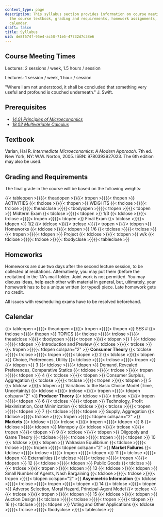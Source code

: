 ```yaml
---
content_type: page
description: This syllabus section provides information on course meeting times, prerequisites,
  the course textbook, grading and requirements, homework assignments, and the course
  calendar.
draft: false
title: Syllabus
uid: de8f574f-95e4-ac58-71e5-47732d7c38e6
---
```

## Course Meeting Times

Lectures: 2 sessions / week, 1.5 hours / session

Lectures: 1 session / week, 1 hour / session

"Where I am not understood, it shall be concluded that something very useful and profound is couched underneath." J. Swift.

## Prerequisites

- [_14.01 Principles of Microeconomics_](/courses/14-01sc-principles-of-microeconomics-fall-2011)
- [_18.02 Multivariable Calculus_](/courses/18-02sc-multivariable-calculus-fall-2010)

## Textbook

Varian, Hal R. _Intermediate Microeconomics: A Modern Approach_. 7th ed. New York, NY: W.W. Norton, 2005. ISBN: 9780393927023. The 6th edition may also be used.

## Grading and Requirements

The final grade in the course will be based on the following weights:

{{< tableopen >}}{{< theadopen >}}{{< tropen >}}{{< thopen >}}
ACTIVITIES
{{< thclose >}}{{< thopen >}}
WEIGHTS
{{< thclose >}}{{< trclose >}}{{< theadclose >}}{{< tbodyopen >}}{{< tropen >}}{{< tdopen >}}
Midterm Exam
{{< tdclose >}}{{< tdopen >}}
1/3
{{< tdclose >}}{{< trclose >}}{{< tropen >}}{{< tdopen >}}
Final Exam
{{< tdclose >}}{{< tdopen >}}
1/2
{{< tdclose >}}{{< trclose >}}{{< tropen >}}{{< tdopen >}}
Homeworks
{{< tdclose >}}{{< tdopen >}}
1/6
{{< tdclose >}}{{< trclose >}}{{< tropen >}}{{< tdopen >}}
Project
{{< tdclose >}}{{< tdopen >}}
w/k
{{< tdclose >}}{{< trclose >}}{{< tbodyclose >}}{{< tableclose >}}

## Homeworks

Homeworks are due two days after the second lecture session, to be collected at recitations. Alternatively, you may put them (before the recitation) in the TA's mail folder. Joint work is not permitted. You may discuss ideas, help each other with material in general, but, ultimately, your homework has to be a unique written (or typed) piece. Late homework gets no credit.

All issues with rescheduling exams have to be resolved beforehand.

## Calendar

{{< tableopen >}}{{< theadopen >}}{{< tropen >}}{{< thopen >}}
SES #
{{< thclose >}}{{< thopen >}}
TOPICS
{{< thclose >}}{{< trclose >}}{{< theadclose >}}{{< tbodyopen >}}{{< tropen >}}{{< tdopen >}}
1
{{< tdclose >}}{{< tdopen >}}
Introduction and Preview
{{< tdclose >}}{{< trclose >}}{{< tropen >}}{{< tdopen colspan="2" >}}
**Consumer Theory**
{{< tdclose >}}{{< trclose >}}{{< tropen >}}{{< tdopen >}}
2
{{< tdclose >}}{{< tdopen >}}
Choice, Preferences, Utility
{{< tdclose >}}{{< trclose >}}{{< tropen >}}{{< tdopen >}}
3
{{< tdclose >}}{{< tdopen >}}
Demand, Revealed Preferences, Comparative Statics
{{< tdclose >}}{{< trclose >}}{{< tropen >}}{{< tdopen >}}
4
{{< tdclose >}}{{< tdopen >}}
Consumer Surplus, Aggregation
{{< tdclose >}}{{< trclose >}}{{< tropen >}}{{< tdopen >}}
5
{{< tdclose >}}{{< tdopen >}}
Variations to the Basic Choice Model (Time, Uncertainty)
{{< tdclose >}}{{< trclose >}}{{< tropen >}}{{< tdopen colspan="2" >}}
**Producer Theory**
{{< tdclose >}}{{< trclose >}}{{< tropen >}}{{< tdopen >}}
6
{{< tdclose >}}{{< tdopen >}}
Technology, Profit Maximization, Cost Minimization
{{< tdclose >}}{{< trclose >}}{{< tropen >}}{{< tdopen >}}
7
{{< tdclose >}}{{< tdopen >}}
Supply, Aggregation
{{< tdclose >}}{{< trclose >}}{{< tropen >}}{{< tdopen colspan="2" >}}
**Markets**
{{< tdclose >}}{{< trclose >}}{{< tropen >}}{{< tdopen >}}
8
{{< tdclose >}}{{< tdopen >}}
Monopoly
{{< tdclose >}}{{< trclose >}}{{< tropen >}}{{< tdopen >}}
9
{{< tdclose >}}{{< tdopen >}}
Oligopoly and Game Theory
{{< tdclose >}}{{< trclose >}}{{< tropen >}}{{< tdopen >}}
10
{{< tdclose >}}{{< tdopen >}}
Walrasian Equilibrium
{{< tdclose >}}{{< trclose >}}{{< tropen >}}{{< tdopen colspan="2" >}}
**Market Failures**
{{< tdclose >}}{{< trclose >}}{{< tropen >}}{{< tdopen >}}
11
{{< tdclose >}}{{< tdopen >}}
Externalities
{{< tdclose >}}{{< trclose >}}{{< tropen >}}{{< tdopen >}}
12
{{< tdclose >}}{{< tdopen >}}
Public Goods
{{< tdclose >}}{{< trclose >}}{{< tropen >}}{{< tdopen >}}
13
{{< tdclose >}}{{< tdopen >}}
Small Number of Agents, Nash Bargaining
{{< tdclose >}}{{< trclose >}}{{< tropen >}}{{< tdopen colspan="2" >}}
**Asymmetric Information**
{{< tdclose >}}{{< trclose >}}{{< tropen >}}{{< tdopen >}}
14
{{< tdclose >}}{{< tdopen >}}
Adverse Selection, Moral Hazard, Principal-Agent Model
{{< tdclose >}}{{< trclose >}}{{< tropen >}}{{< tdopen >}}
15
{{< tdclose >}}{{< tdopen >}}
Auction Design
{{< tdclose >}}{{< trclose >}}{{< tropen >}}{{< tdopen >}}
16
{{< tdclose >}}{{< tdopen >}}
Voting and Other Applications
{{< tdclose >}}{{< trclose >}}{{< tbodyclose >}}{{< tableclose >}}